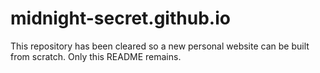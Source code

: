 # midnight-secret.github.io

This repository has been cleared so a new personal website can be built from scratch. Only this README remains.
